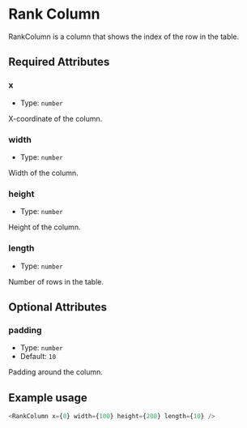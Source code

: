 # Rank Column

RankColumn is a column that shows the index of the row in the table.

## Required Attributes

### x

- Type: `number`

X-coordinate of the column.

### width

- Type: `number`

Width of the column.

### height

- Type: `number`

Height of the column.

### length

- Type: `number`

Number of rows in the table.

## Optional Attributes

### padding

- Type: `number`
- Default: `10`

Padding around the column.

## Example usage

```javascript
<RankColumn x={0} width={100} height={200} length={10} />
```
